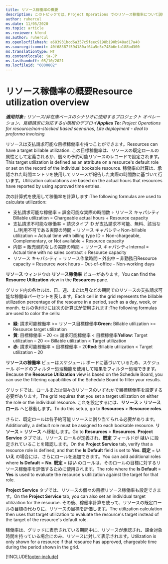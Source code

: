 ```yaml
---
title: リソース稼働率の概要
description: このトピックでは、Project Operations でのリソース稼働率について説明します。
author: ruhercul
ms.date: 11/05/2020
ms.topic: article
ms.reviewer: kfend
ms.author: ruhercul
ms.openlocfilehash: a683931bcd6a357c5feec9198b190b948ad17a40
ms.sourcegitcommit: 40f68387f594180af64a5e5c748b6efa188bd300
ms.translationtype: HT
ms.contentlocale: ja-JP
ms.lasthandoff: 05/10/2021
ms.locfileid: "6000802"
---
```

# <a name="resource-utilization-overview"></a><span data-ttu-id="c5ee7-103">リソース稼働率の概要</span><span class="sxs-lookup"><span data-stu-id="c5ee7-103">Resource utilization overview</span></span>

<span data-ttu-id="c5ee7-104">_**適用対象 :** リソース/非在庫ベースのシナリオに使用するプロジェクト オペレーション、見積請求に対応する小規模のデプロイ_</span><span class="sxs-lookup"><span data-stu-id="c5ee7-104">_**Applies To:** Project Operations for resource/non-stocked based scenarios, Lite deployment - deal to proforma invoicing_</span></span>

<span data-ttu-id="c5ee7-105">リソースは支払請求可能な目標稼働率を持つことができます。</span><span class="sxs-lookup"><span data-stu-id="c5ee7-105">Resources can have a target billable utilization.</span></span> <span data-ttu-id="c5ee7-106">この目標稼働率は、リソースの既定ロールの属性として定義されるか、個々の予約可能リソースのレコードで設定されます。</span><span class="sxs-lookup"><span data-stu-id="c5ee7-106">This target utilization is defined as an attribute on a resource's default role or set on the record of the individual bookable resource.</span></span> <span data-ttu-id="c5ee7-107">稼働率の計算は、承認された時間エントリを使用してリソースが報告した実際の時間数に基づいて行います。</span><span class="sxs-lookup"><span data-stu-id="c5ee7-107">Utilization calculations are based on the actual hours that resources have reported by using approved time entries.</span></span>

<span data-ttu-id="c5ee7-108">次の計算式を使用して稼働率を計算します:</span><span class="sxs-lookup"><span data-stu-id="c5ee7-108">The following formulas are used to calculate utilization:</span></span>

  - <span data-ttu-id="c5ee7-109">支払請求可能な稼働率 = 課金可能な実際の時間数 ÷ リソース キャパシティ</span><span class="sxs-lookup"><span data-stu-id="c5ee7-109">Billable utilization = Chargeable actual hours ÷ Resource capacity</span></span>
  - <span data-ttu-id="c5ee7-110">支払請求不可能な稼働率 = 請求タイプ ID が支払請求不可能、無料、該当なし/利用不可である実際の時間 ÷ リソース キャパシティ</span><span class="sxs-lookup"><span data-stu-id="c5ee7-110">Non-billable utilization = Actual time with billing type ID = Non-chargeable, Complementary, or Not available ÷ Resource capacity</span></span>
  - <span data-ttu-id="c5ee7-111">内部 = 販売契約なしの実際の時間 ÷ リソース キャパシティ</span><span class="sxs-lookup"><span data-stu-id="c5ee7-111">Internal = Actual time with no sales contract ÷ Resource capacity</span></span>
  - <span data-ttu-id="c5ee7-112">リソース キャパシティ = リソース作業時間 – 外出中 – 非勤務日</span><span class="sxs-lookup"><span data-stu-id="c5ee7-112">Resource capacity = Resource work hours – Out-of-office – Non-working days</span></span>

<span data-ttu-id="c5ee7-113">**リソース** ウィンドウの **リソース稼働率** ビューがあります。</span><span class="sxs-lookup"><span data-stu-id="c5ee7-113">You can find the **Resource Utilization** view in the **Resources** pane.</span></span>

<span data-ttu-id="c5ee7-114">グリッド内の各セルは、日、週、または月などの期間でのリソースの支払請求可能な稼働率パーセントを表します。</span><span class="sxs-lookup"><span data-stu-id="c5ee7-114">Each cell in the grid represents the billable utilization percentage of the resource in a period, such as a day, week, or month.</span></span> <span data-ttu-id="c5ee7-115">セルの色付けには次の計算式が使用されます:</span><span class="sxs-lookup"><span data-stu-id="c5ee7-115">The following formulas are used to color the cells:</span></span>

  - <span data-ttu-id="c5ee7-116">**緑**: 請求可能稼働率 >= リソース目標稼働率</span><span class="sxs-lookup"><span data-stu-id="c5ee7-116">**Green**: Billable utilization >= Resource target utilization</span></span>
  - <span data-ttu-id="c5ee7-117">**黄**: 目標稼働率 – 20 <= 請求可能稼働率 < 目標稼働率</span><span class="sxs-lookup"><span data-stu-id="c5ee7-117">**Yellow**: Target utilization – 20 <= Billable utilization < Target utilization</span></span>
  - <span data-ttu-id="c5ee7-118">**赤**: 請求可能稼働率 < 目標稼働率 – 20</span><span class="sxs-lookup"><span data-stu-id="c5ee7-118">**Red**: Billable utilization < Target utilization – 20</span></span>

<span data-ttu-id="c5ee7-119">**リソースの稼働率** ビューはスケジュール ボードに基づいているため、スケジュール ボードのフィルター処理機能を使用して結果をフィルター処理できます。</span><span class="sxs-lookup"><span data-stu-id="c5ee7-119">Because the **Resource Utilization** view is based on the Schedule Board, you can use the filtering capabilities of the Schedule Board to filter your results.</span></span>

<span data-ttu-id="c5ee7-120">グリッドでは、ロールまたは個々のリソースのいずれかで目標稼働率を設定する必要があります。</span><span class="sxs-lookup"><span data-stu-id="c5ee7-120">The grid requires that you set a target utilization on either the role or the individual resource.</span></span> <span data-ttu-id="c5ee7-121">これを設定するには、**リソース** > **リソース ロール** へと移動します。</span><span class="sxs-lookup"><span data-stu-id="c5ee7-121">To do this setup, go to **Resources** > **Resource roles**.</span></span>

<span data-ttu-id="c5ee7-122">さらに、既定ロールは各予約可能リソースに割り当てられる必要があります。</span><span class="sxs-lookup"><span data-stu-id="c5ee7-122">Additionally, a default role must be assigned to each bookable resource.</span></span> <span data-ttu-id="c5ee7-123">**リソース** > **リソース** へ移動します。</span><span class="sxs-lookup"><span data-stu-id="c5ee7-123">Go to **Resources** > **Resources**.</span></span> <span data-ttu-id="c5ee7-124">**Project Service** タブでは、リソース ロールが定義され、**既定** フィールドが **はい** に設定されていることを確認します。</span><span class="sxs-lookup"><span data-stu-id="c5ee7-124">On the **Project Service** tab, verify that a resource role is defined, and that the **Is Default** field is set to **Yes**.</span></span> <span data-ttu-id="c5ee7-125">**既定** = **いいえ** の場合には、さらにロールを追加できます。</span><span class="sxs-lookup"><span data-stu-id="c5ee7-125">You can add additional roles where **Is Default** = **No**.</span></span> <span data-ttu-id="c5ee7-126">**既定** = **はい** のロールは、そのロールの目標に対するリソース稼働率を評価するために使用されます。</span><span class="sxs-lookup"><span data-stu-id="c5ee7-126">The role where the **Is Default** = **Yes** is used to evaluate the resource's utilization against the target for that role.</span></span>

<span data-ttu-id="c5ee7-127">**Project Service** タブでは、リソースの個々の目標リソース稼働率も設定できます。</span><span class="sxs-lookup"><span data-stu-id="c5ee7-127">On the **Project Service** tab, you can also set an individual target utilization for the resource.</span></span> <span data-ttu-id="c5ee7-128">その後、稼働率計算を使って、リソースの既定ロールの目標の代わりに、リソースの目標を評価します。</span><span class="sxs-lookup"><span data-stu-id="c5ee7-128">The utilization calculation then uses that target utilization to evaluate the resource's target instead of the target of the resource's default role.</span></span>

<span data-ttu-id="c5ee7-129">稼働率は、グリッドに表示されている期間中に、リソースが承認され、課金対象時間を持っている場合にのみ、リソースに対して表示されます。</span><span class="sxs-lookup"><span data-stu-id="c5ee7-129">Utilization is only shown for a resource if that resource has approved, chargeable time during the period shown in the grid.</span></span>


[!INCLUDE[footer-include](../includes/footer-banner.md)]